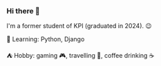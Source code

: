 ### Hi there 👋

I'm a former student of KPI (graduated in 2024). :wink:

:orange_book: Learning: Python, Django

:tent: Hobby: gaming :video_game:, travelling :city_sunset:, coffee drinking :coffee:


<!--
**nikitayunak/nikitayunak** is a ✨ _special_ ✨ repository because its `README.md` (this file) appears on your GitHub profile.

Here are some ideas to get you started:

- 🔭 I’m currently working on ...
- 🌱 I’m currently learning ...
- 👯 I’m looking to collaborate on ...
- 🤔 I’m looking for help with ...
- 💬 Ask me about ...
- 📫 How to reach me: ...
- 😄 Pronouns: ...
- ⚡ Fun fact: ...
-->
